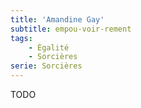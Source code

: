 ```yaml
---
title: 'Amandine Gay'
subtitle: empou-voir-rement
tags:
    - Égalité
    - Sorcières
serie: Sorcières
---
```


TODO
